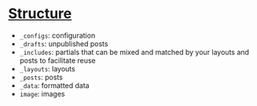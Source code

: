 # [Structure](https://jekyllrb.com/docs/structure/)
- `_configs`: configuration
- `_drafts`: unpublished posts
- `_includes`: partials that can be mixed and matched by your layouts and posts to facilitate reuse
- `_layouts`: layouts
- `_posts`: posts
- `_data`: formatted data
- `image`: images

